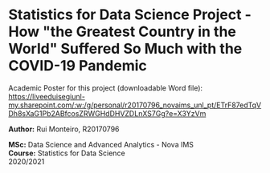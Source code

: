 # Statistics for Data Science Project - How "the Greatest Country in the World" Suffered So Much with the COVID-19 Pandemic
Academic Poster for this project (downloadable Word file): https://liveeduisegiunl-my.sharepoint.com/:w:/g/personal/r20170796_novaims_unl_pt/ETrF87edTqVDh8sXaG1Pb2ABfcosZRWGHdDHVZDLnXS7Gg?e=X3YzVm

**Author:** Rui Monteiro, R20170796

**MSc:** Data Science and Advanced Analytics - Nova IMS <br>
**Course:** Statistics for Data Science <br>
2020/2021
